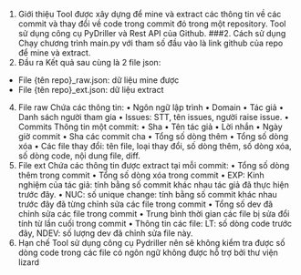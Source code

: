 1.	Giới thiệu
Tool được xây dựng để mine và extract các thông tin về các commit và thay đổi về code trong commit đó trong một repository.
Tool sử dụng công cụ PyDriller và Rest API của Github.
###2.	Cách sử dụng
Chạy chương trình main.py với tham số đầu vào là link github của repo để mine và extract.
3.	Đầu ra
Kết quả sau cùng là 2 file json:
- File {tên repo}_raw.json: dữ liệu mine được
- File {tên repo}_ext.json: dữ liệu extract
4.	File raw
Chứa các thông tin:
•	Ngôn ngữ lập trình
•	Domain
•	Tác giả
•	Danh sách người tham gia
•	Issues: STT, tên issues, người raise issue.
•	Commits
Thông tin một commit:
•	Sha
•	Tên tác giả
•	Lời nhắn
•	Ngày giờ commit
•	Sha các commit cha
•	Tổng số dòng thêm
•	Tổng số dòng xóa
•	Các file thay đổi: tên file, loại thay đổi, số dòng thêm, số dòng xóa, số dòng code, nội dung file, diff.
5.	File ext
Chứa các thông tin được extract tại mỗi commit:
•	Tổng số dòng thêm trong commit
•	Tổng số dòng xóa trong commit
•	EXP: Kinh nghiệm của tác giả: tính bằng số commit khác nhau tác giả đã thực hiện trước đây.
•	NUC: số unique change: tính bằng số commit khác nhau trước đây đã từng chỉnh sửa các file trong commit
•	Tổng số dev đã chỉnh sửa các file trong commit
•	Trung bình thời gian các file bị sửa đổi tính từ lần cuối trong commit
•	Thông tin các file: LT: số dòng code trước đây, NDEV: số lượng dev đã chỉnh sửa file này.
6.	Hạn chế
Tool sử dụng công cụ Pydriller nên sẽ không kiểm tra được số dòng code trong các file có ngôn ngữ không được hỗ trợ bởi thư viện lizard

